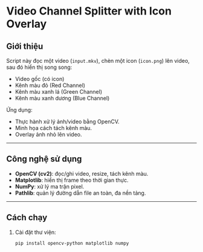 # Video Channel Splitter with Icon Overlay

## Giới thiệu

Script này đọc một video (`input.mkv`), chèn một icon (`icon.png`) lên video, sau đó hiển thị song song:

- Video gốc (có icon)
- Kênh màu đỏ (Red Channel)
- Kênh màu xanh lá (Green Channel)
- Kênh màu xanh dương (Blue Channel)

Ứng dụng:

- Thực hành xử lý ảnh/video bằng OpenCV.
- Minh họa cách tách kênh màu.
- Overlay ảnh nhỏ lên video.

---

## Công nghệ sử dụng

- **OpenCV (cv2)**: đọc/ghi video, resize, tách kênh màu.
- **Matplotlib**: hiển thị frame theo thời gian thực.
- **NumPy**: xử lý ma trận pixel.
- **Pathlib**: quản lý đường dẫn file an toàn, đa nền tảng.

---

## Cách chạy

1. Cài đặt thư viện:
   ```bash
   pip install opencv-python matplotlib numpy
   ```
